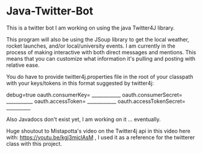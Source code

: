 # Java-Twitter-Bot
This is a twitter bot I am working on using the java Twitter4J library.

This program will also be using the JSoup library to get the local weather, rocket launches, and/or local/university events.
I am currently in the process of making interactive with both direct messages and mentions.
This means that you can customize what information it's pulling and posting with relative ease.

You do have to provide twitter4j.properties file in the root of your classpath with your keys/tokens in this format suggested by twitter4j:

debug=true
oauth.consumerKey= ____________
oauth.consumerSecret= ___________
oauth.accessToken= ____________
oauth.accessTokenSecret= __________

Also Javadocs don't exist yet, I am working on it ... eventually.

Huge shoutout to Mistapotta's video on the Twitter4j api in this video here with: https://youtu.be/kgj3mjclAsM ,  I used it as a reference for the twitterer class with this project.
